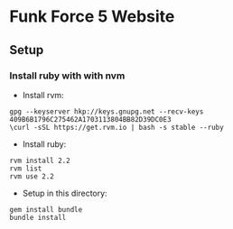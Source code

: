 # Funk Force 5 Website
## Setup
### Install ruby with with nvm

* Install rvm:

```
gpg --keyserver hkp://keys.gnupg.net --recv-keys 409B6B1796C275462A1703113804BB82D39DC0E3
\curl -sSL https://get.rvm.io | bash -s stable --ruby
```

* Install ruby:

```
rvm install 2.2
rvm list
rvm use 2.2
```

* Setup in this directory:

```
gem install bundle
bundle install 
```
